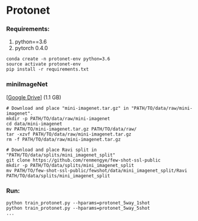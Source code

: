 # Protonet

### Requirements:
1. python==3.6 <br>
2. pytorch 0.4.0
```
conda create -n protonet-env python=3.6
source activate protonet-env
pip install -r requirements.txt
```

### miniImageNet
[[Google Drive](https://drive.google.com/open?id=16V_ZlkW4SsnNDtnGmaBRq2OoPmUOc5mY)]  (1.1 GB)
```
# Download and place "mini-imagenet.tar.gz" in "PATH/TO/data/raw/mini-imagenet".
mkdir -p PATH/TO/data/raw/mini-imagenet
cd data/mini-imagenet
mv PATH/TO/mini-imagenet.tar.gz PATH/TO/data/raw/
tar -xzvf PATH/TO/data/raw/mini-imagenet.tar.gz
rm -f PATH/TO/data/raw/mini-imagenet.tar.gz

# Download and place Ravi split in "PATH/TO/data/splits/mini_imagenet_split"
git clone https://github.com/renmengye/few-shot-ssl-public
mkdir -p PATH/TO/data/splits/mini_imagenet_split
mv PATH/TO/few-shot-ssl-public/fewshot/data/mini_imagenet_split/Ravi PATH/TO/data/splits/mini_imagenet_split
```

### Run:
```
python train_protonet.py --hparams=protonet_5way_1shot
python train_protonet.py --hparams=protonet_5way_5shot
...
```
